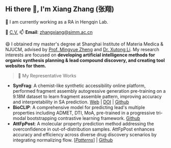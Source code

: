 ## Hi there 👋,  I'm **Xiang Zhang** \(**张翔**\)

🔭 I am currently working as a RA in Hengqin Lab.

📑 [C.V.](https://simmzx.github.io/XiangZhang_CV_20250924.pdf) 📫 **Email**: zhangxiang@simm.ac.cn

😄 I obtained my master's degree at Shanghai Institute of Materia Medica & NJUCM, advised by [Prof. Mingyue Zheng](https://scholar.google.com/citations?user=vzBQN8EAAAAJ&hl=zh-CN) and [Dr. Xutong Li](https://scholar.google.com/citations?user=UMWyDZAAAAAJ&hl=zh-CN). My research interests are focused on **developing artificial intelligence methods for organic synthesis planning & lead compound discovery, and creating tool websites for them.**

> 🌱 My Representative Works 
* **SynFrag**: A chemist-like synthetic accessibility online platform, performed fragment assembly autogressive generation pre-training on a 9.18M dataset to learn fragment assemble pattern, improving accuracy and interpretability in SA prediction. [Web](https://synfrag.simm.ac.cn) | [DOI](https://doi.org/10.26434/chemrxiv-2025-33251) | [Github](https://github.com/simmzx/SynFrag) 
* **BioCLIP**: A comprehensive model for predicting lead's multiple properties including ADMET, DTI, MoA, pre-trained in a progressive tri-modal bootstrapping contrastive learning framework. [Github](https://github.com/simmzx/BioCLIP)
* **AttFpPost**: A molecular property prediction method addressing the overconfidence in out-of-distribution samples. AttFpPost enhances accuracy and efficiency across diverse drug discovery scenarios by integrating normalizing flow. \[[_Patterns_](https://www.cell.com/patterns/fulltext/S2666-3899(24)00106-5?_returnURL=https%3A%2F%2Flinkinghub.elsevier.com%2Fretrieve%2Fpii%2FS2666389924001065%3Fshowall%3Dtrue)\] | [Github](https://github.com/simmzx/AttFpPost)

<!--
**simmzx/simmzx** is a ✨ _special_ ✨ repository because its `README.md` (this file) appears on your GitHub profile.

Here are some ideas to get you started:

- 🔭 I’m currently working on ...
- 🌱 I’m currently learning ...
- 👯 I’m looking to collaborate on ...
- 🤔 I’m looking for help with ...
- 💬 Ask me about ...
- 📫 How to reach me: ...
- 😄 Pronouns: ...
- ⚡ Fun fact: ...
-->
